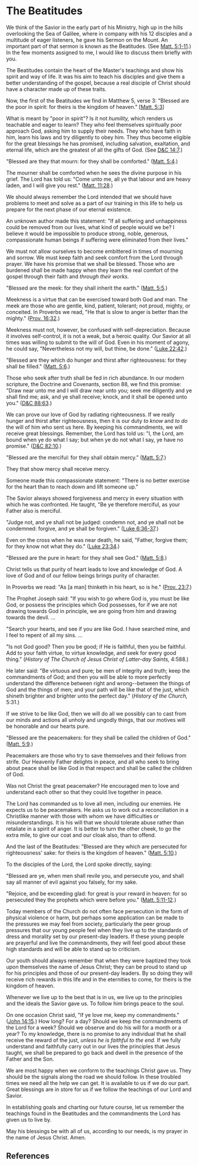 # The Beatitudes

We think of the Savior in the early part of his Ministry, high up in the hills
overlooking the Sea of Galilee, where in company with his 12 disciples and a
multitude of eager listeners, he gave his Sermon on the Mount. An important
part of that sermon is known as the Beatitudes. (See [Matt.
5:1-11](/scriptures/nt/matt/5.1-11?lang=eng#0).) In the few moments assigned
to me, I would like to discuss them briefly with you.

The Beatitudes contain the heart of the Master's teachings and show his spirit
and way of life. It was his aim to teach his disciples and give them a better
understanding of the gospel, because a real disciple of Christ should have a
character made up of these traits.

Now, the first of the Beatitudes we find in Matthew 5, verse 3: "Blessed are
the poor in spirit: for theirs is the kingdom of heaven." [[Matt.
5:3](/scriptures/nt/matt/5.3?lang=eng#2)]

What is meant by "poor in spirit"? Is it not _humility,_ which renders us
teachable and eager to learn? They who feel themselves spiritually poor
approach God, asking him to supply their needs. They who have faith in him,
learn his laws and try diligently to obey him. They thus become eligible for
the great blessings he has promised, including salvation, exaltation, and
eternal life, which are the greatest of all the gifts of God. (See [D&amp;C
14:7](/scriptures/dc-testament/dc/14.7?lang=eng#6).)

"Blessed are they that mourn: for they shall be comforted." ([Matt.
5:4](/scriptures/nt/matt/5.4?lang=eng#3).)

The mourner shall be comforted when he sees the divine purpose in his grief.
The Lord has told us: "Come unto me, all ye that labour and are heavy laden,
and I will give you rest." ([Matt.
11:28](/scriptures/nt/matt/11.28?lang=eng#27).)

We should always remember the Lord intended that we should have problems to
meet and solve as a part of our training in this life to help us prepare for
the next phase of our eternal existence.

An unknown author made this statement: "If all suffering and unhappiness could
be removed from our lives, what kind of people would we be? I believe it would
be impossible to produce strong, noble, generous, compassionate human beings
if suffering were eliminated from their lives."

We must not allow ourselves to become embittered in times of mourning and
sorrow. We must keep faith and seek comfort from the Lord through prayer. We
have his promise that we shall be blessed. Those who are burdened shall be
made happy when they learn the real comfort of the gospel through their faith
and _through their works._

"Blessed are the meek: for they shall inherit the earth." ([Matt.
5:5](/scriptures/nt/matt/5.5?lang=eng#4).)

Meekness is a virtue that can be exercised toward both God and man. The meek
are those who are gentle, kind, patient, tolerant; not proud, mighty, or
conceited. In Proverbs we read, "He that is slow to anger is better than the
mighty." ([Prov. 16:32](/scriptures/ot/prov/16.32?lang=eng#31).)

Meekness must not, however, be confused with self-depreciation. Because it
involves self-control, it is not a weak, but a heroic quality. Our Savior at
all times was willing to submit to the will of God. Even in his moment of
agony, he could say, "Nevertheless not my will, but thine, be done." ([Luke
22:42](/scriptures/nt/luke/22.42?lang=eng#41).)

"Blessed are they which do hunger and thirst after righteousness: for they
shall be filled." ([Matt. 5:6](/scriptures/nt/matt/5.6?lang=eng#5).)

Those who seek after truth shall be fed in rich abundance. In our modern
scripture, the Doctrine and Covenants, section 88, we find this promise: "Draw
near unto me and I will draw near unto you; seek me diligently and ye shall
find me; ask, and ye shall receive; knock, and it shall be opened unto you."
([D&amp;C 88:63](/scriptures/dc-testament/dc/88.63?lang=eng#62).)

We can prove our love of God by radiating righteousness. If we really hunger
and thirst after righteousness, then it is our duty _to know_ and _to do_ the
will of him who sent us here. By keeping his commandments, we will receive
great blessings. Remember, the Lord has told us: "I, the Lord, am bound when
ye do what I say; but when ye do not what I say, ye have no promise."
([D&amp;C 82:10](/scriptures/dc-testament/dc/82.10?lang=eng#9).)

"Blessed are the merciful: for they shall obtain mercy." ([Matt.
5:7](/scriptures/nt/matt/5.7?lang=eng#6).)

They that show mercy shall receive mercy.

Someone made this compassionate statement: "There is no better exercise for
the heart than to reach down and lift someone up."

The Savior always showed forgiveness and mercy in every situation with which
he was confronted. He taught, "Be ye therefore merciful, as your Father also
is merciful.

"Judge not, and ye shall not be judged: condemn not, and ye shall not be
condemned: forgive, and ye shall be forgiven." ([Luke
6:36-37](/scriptures/nt/luke/6.36-37?lang=eng#35).)

Even on the cross when he was near death, he said, "Father, forgive them; for
they know not what they do." ([Luke
23:34](/scriptures/nt/luke/23.34?lang=eng#33).)

"Blessed are the pure in heart: for they shall see God." ([Matt.
5:8](/scriptures/nt/matt/5.8?lang=eng#7).)

Christ tells us that purity of heart leads to love and knowledge of God. A
love of God and of our fellow beings brings purity of character.

In Proverbs we read: "As [a man] thinketh in his heart, so is he." ([Prov.
23:7](/scriptures/ot/prov/23.7?lang=eng#6).)

The Prophet Joseph said: "If you wish to go where God is, you must be like
God, or possess the principles which God possesses, for if we are not drawing
towards God in principle, we are going from him and drawing towards the devil.
...

"Search your hearts, and see if you are like God. I have searched mine, and I
feel to repent of all my sins. ...

"Is not God good? Then you be good; if He is faithful, then you be faithful.
Add to your faith virtue, to virtue knowledge, and seek for every good thing."
(_History of The Church of Jesus Christ of Latter-day Saints,_ 4:588.)

He later said: "Be virtuous and pure; be men of integrity and truth; keep the
commandments of God; and then you will be able to more perfectly understand
the difference between right and wrong--between the things of God and the
things of men; and your path will be like that of the just, which shineth
brighter and brighter unto the perfect day." (_History of the Church,_ 5:31.)

If we strive to be like God, then we will do all we possibly can to cast from
our minds and actions all unholy and ungodly things, that our motives will be
honorable and our hearts pure.

"Blessed are the peacemakers: for they shall be called the children of God."
([Matt. 5:9](/scriptures/nt/matt/5.9?lang=eng#8).)

Peacemakers are those who try to save themselves and their fellows from
strife. Our Heavenly Father delights in peace, and all who seek to bring about
peace shall be like God in that respect and shall be called the children of
God.

Was not Christ the great peacemaker? He encouraged men to love and understand
each other so that they could live together in peace.

The Lord has commanded us to love all men, including our enemies. He expects
us to be peacemakers. He asks us to work out a reconciliation in a Christlike
manner with those with whom we have difficulties or misunderstandings. It is
his will that we should tolerate abuse rather than retaliate in a spirit of
anger. It is better to turn the other cheek, to go the extra mile, to give our
coat and our cloak also, than to offend.

And the last of the Beatitudes: "Blessed are they which are persecuted for
righteousness' sake: for theirs is the kingdom of heaven." ([Matt.
5:10](/scriptures/nt/matt/5.10?lang=eng#9).)

To the disciples of the Lord, the Lord spoke directly, saying:

"Blessed are ye, when men shall revile you, and persecute you, and shall say
all manner of evil against you falsely, for my sake.

"Rejoice, and be exceeding glad: for great is your reward in heaven: for so
persecuted they the prophets which were before you." ([Matt.
5:11-12](/scriptures/nt/matt/5.11-12?lang=eng#10).)

Today members of the Church do not often face persecution in the form of
physical violence or harm, but perhaps some application can be made to the
pressures we may feel from society, particularly the peer group pressures that
our young people feel when they live up to the standards of dress and morality
set by our present-day leaders. If these young people are prayerful and live
the commandments, they will feel good about these high standards and will be
able to stand up to criticism.

Our youth should always remember that when they were baptized they took upon
themselves the name of Jesus Christ; they can be proud to stand up for his
principles and those of our present-day leaders. By so doing they will receive
rich rewards in this life and in the eternities to come, for theirs is the
kingdom of heaven.

Whenever we live up to the best that is in us, we live up to the principles
and the ideals the Savior gave us. To follow him brings peace to the soul.

On one occasion Christ said, "If ye love me, keep my commandments." ([John
14:15](/scriptures/nt/john/14.15?lang=eng#14).) How long? For a day? Should we
keep the commandments of the Lord for a week? Should we observe and do his
will for a month or a year? To my knowledge, there is no promise to any
individual that he shall receive the reward of the just, _unless he is
faithful to the end._ If we fully understand and faithfully carry out in our
lives the principles that Jesus taught, we shall be prepared to go back and
dwell in the presence of the Father and the Son.

We are most happy when we conform to the teachings Christ gave us. They should
be the signals along the road we should follow. In these troubled times we
need all the help we can get. It is available to us if we do our part. Great
blessings are in store for us if we follow the teachings of our Lord and
Savior.

In establishing goals and charting our future course, let us remember the
teachings found in the Beatitudes and the commandments the Lord has given us
to live by.

May his blessings be with all of us, according to our needs, is my prayer in
the name of Jesus Christ. Amen.

## References

